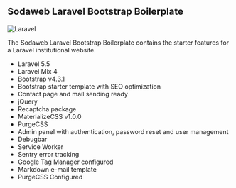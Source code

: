 ## Sodaweb Laravel Bootstrap Boilerplate

![Laravel](https://img.shields.io/badge/Laravel-v5.5-%23F60000.svg)

The Sodaweb Laravel Bootstrap Boilerplate contains the starter features for a Laravel institutional website.

- Laravel 5.5
- Laravel Mix 4
- Bootstrap v4.3.1
- Bootstrap starter template with SEO optimization
- Contact page and mail sending ready
- jQuery
- Recaptcha package
- MaterializeCSS v1.0.0
- PurgeCSS
- Admin panel with authentication, password reset and user management
- Debugbar
- Service Worker
- Sentry error tracking
- Google Tag Manager configured
- Markdown e-mail template
- PurgeCSS Configured





